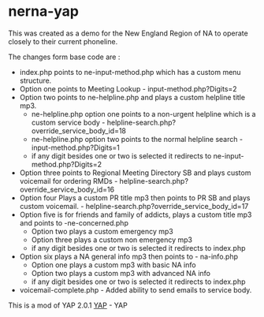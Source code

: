 # nerna-yap

This was created as a demo for the New England Region of NA to operate closely to their current phoneline.

The changes form base code are :

* index.php points to ne-input-method.php which has a custom menu structure.
* Option one points to Meeting Lookup - input-method.php?Digits=2
* Option two points to ne-helpline.php and plays a custom helpline title mp3.
    * ne-helpline.php option one points to a non-urgent helpline which is a custom service body - helpline-search.php?override_service_body_id=18
    * ne-helpline.php option two points to the normal helpline search - input-method.php?Digits=1
    * if any digit besides one or two is selected it redirects to ne-input-method.php?Digits=2
* Option three points to Regional Meeting Directory SB and plays custom voicemail for ordering RMDs - helpline-search.php?override_service_body_id=16
* Option four Plays a custom PR title mp3 then points to PR SB and plays custom voicemail. -   helpline-search.php?override_service_body_id=17
* Option five is for friends and family of addicts, plays a custom title mp3 and points to -ne-concerned.php
    * Option two plays a custom emergency mp3
    * Option three plays a custom non emergency mp3
    * if any digit besides one or two is selected it redirects to index.php
* Option six plays a NA general info mp3 then points to - na-info.php
    * Option one plays a custom mp3 with basic NA info
    * Option two plays a custom mp3 with advanced NA info
    * if any digit besides one or two is selected it redirects to index.php
* voicemail-complete.php - Added ability to send emails to service body.

This is a mod of YAP 2.0.1 [YAP](https://github.com/radius314/yap/) - YAP
